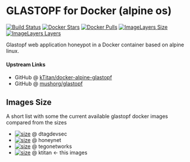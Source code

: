 # GLASTOPF for Docker (alpine os)

[![Build Status](https://travis-ci.org/kTitan/docker-alpine-glastopf.svg)](https://travis-ci.org/kTitan/docker-alpine-glastopf)
[![Docker Stars](https://img.shields.io/docker/stars/ktitan/glastopf.svg)](https://hub.docker.com/r/ktitan/glastopf/)
[![Docker Pulls](https://img.shields.io/docker/pulls/ktitan/glastopf.svg)](https://hub.docker.com/r/ktitan/glastopf/)
[![ImageLayers Size](https://img.shields.io/imagelayers/image-size/ktitan/glastopf/latest.svg)](https://hub.docker.com/r/ktitan/glastopf/)
[![ImageLayers Layers](https://img.shields.io/imagelayers/layers/ktitan/glastopf/latest.svg)](https://hub.docker.com/r/ktitan/glastopf/)

Glastopf web application honeypot in a Docker container based on alpine linux.

#### Upstream Links
* GitHub @ [kTitan/docker-alpine-glastopf](https://github.com/kTitan/docker-alpine-glastopf)
* GitHub @ [mushorg/glastopf](https://github.com/mushorg/glastopf)

## Images Size

A short list with some the current available glastopf docker images compared from the sizes
* [![size](https://img.shields.io/imagelayers/image-size/dtagdevsec/glastopf/latest.svg)](https://hub.docker.com/r/dtagdevsec/glastopf/) @ dtagdevsec
* [![size](https://img.shields.io/imagelayers/image-size/honeynet/glastopf/latest.svg)](https://hub.docker.com/r/honeynet/glastopf/) @ honeynet
* [![size](https://img.shields.io/imagelayers/image-size/tegonetworks/glastopf/latest.svg)](https://hub.docker.com/r/tegonetworks/glastopf/) @ tegonetworks
* [![size](https://img.shields.io/imagelayers/image-size/ktitan/glastopf/latest.svg)](https://hub.docker.com/r/ktitan/glastopf/) @ ktitan <- this images
